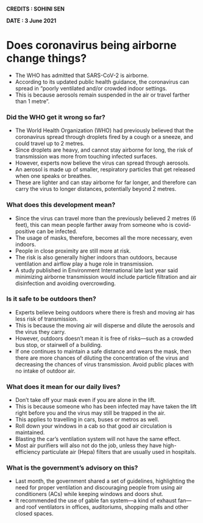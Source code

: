 **CREDITS : SOHINI SEN**

**DATE : 3 June 2021**

# Does coronavirus being airborne change things?
- The WHO has admitted that SARS-CoV-2 is airborne.
- According to its updated public health guidance, the coronavirus can spread in “poorly ventilated and/or crowded indoor settings.
- This is because aerosols remain suspended in the air or travel farther than 1 metre”.

### Did the WHO get it wrong so far?
- The World Health Organization (WHO) had previously believed that the coronavirus spread through droplets fired by a cough or a sneeze, and could travel up to 2 metres. 
- Since droplets are heavy, and cannot stay airborne for long, the risk of transmission was more from touching infected surfaces.
- However, experts now believe the virus can spread through aerosols.
- An aerosol is made up of smaller, respiratory particles that get released when one speaks or breathes.
- These are lighter and can stay airborne for far longer, and therefore can carry the virus to longer distances, potentially beyond 2 metres.

### What does this development mean?
- Since the virus can travel more than the previously believed 2 metres (6 feet), this can mean people farther away from someone who is covid-positive can be infected.
- The usage of masks, therefore, becomes all the more necessary, even indoors.
- People in close proximity are still more at risk.
- The risk is also generally higher indoors than outdoors, because ventilation and airflow play a huge role in transmission.
- A study published in Environment International late last year said minimizing airborne transmission would include particle filtration and air disinfection and avoiding overcrowding.

### Is it safe to be outdoors then?
- Experts believe being outdoors where there is fresh and moving air has less risk of transmission.
- This is because the moving air will disperse and dilute the aerosols and the virus they carry.
- However, outdoors doesn’t mean it is free of risks—such as a crowded bus stop, or stairwell of a building.
- If one continues to maintain a safe distance and wears the mask, then there are more chances of diluting the concentration of the virus and decreasing the chances of virus transmission. Avoid public places with no intake of outdoor air.

### What does it mean for our daily lives?
- Don’t take off your mask even if you are alone in the lift.
- This is because someone who has been infected may have taken the lift right before you and the virus may still be trapped in the air.
- This applies to travelling in cars, buses or metros as well.
- Roll down your windows in a cab so that good air circulation is maintained.
- Blasting the car’s ventilation system will not have the same effect.
- Most air purifiers will also not do the job, unless they have high-efficiency particulate air (Hepa) filters that are usually used in hospitals.

### What is the government’s advisory on this?
- Last month, the government shared a set of guidelines, highlighting the need for proper ventilation and discouraging people from using air conditioners (ACs) while keeping windows and doors shut.
- It recommended the use of gable fan system—a kind of exhaust fan—and roof ventilators in offices, auditoriums, shopping malls and other closed spaces.
